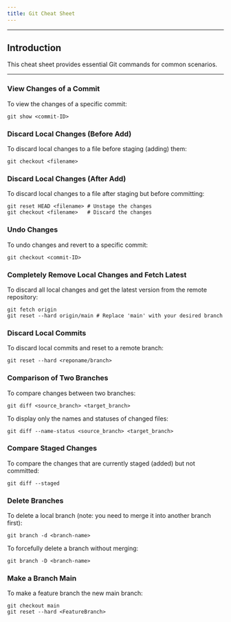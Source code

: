 ```yaml
---
title: Git Cheat Sheet
---
```


______________________________________________________________________

## Introduction

This cheat sheet provides essential Git commands for common scenarios.

______________________________________________________________________

### View Changes of a Commit

To view the changes of a specific commit:

```
git show <commit-ID>
```

### Discard Local Changes (Before Add)

To discard local changes to a file before staging (adding) them:

```
git checkout <filename>
```

### Discard Local Changes (After Add)

To discard local changes to a file after staging but before committing:

```
git reset HEAD <filename> # Unstage the changes
git checkout <filename>   # Discard the changes
```

### Undo Changes

To undo changes and revert to a specific commit:

```
git checkout <commit-ID>
```

### Completely Remove Local Changes and Fetch Latest

To discard all local changes and get the latest version from the remote repository:

```
git fetch origin
git reset --hard origin/main # Replace 'main' with your desired branch
```

### Discard Local Commits

To discard local commits and reset to a remote branch:

```
git reset --hard <reponame/branch>
```

### Comparison of Two Branches

To compare changes between two branches:

```
git diff <source_branch> <target_branch>
```

To display only the names and statuses of changed files:

```
git diff --name-status <source_branch> <target_branch>
```

### Compare Staged Changes

To compare the changes that are currently staged (added) but not committed:

```
git diff --staged
```

### Delete Branches

To delete a local branch (note: you need to merge it into another branch first):

```
git branch -d <branch-name>
```

To forcefully delete a branch without merging:

```
git branch -D <branch-name>
```

### Make a Branch Main

To make a feature branch the new main branch:

```
git checkout main
git reset --hard <FeatureBranch>
```
